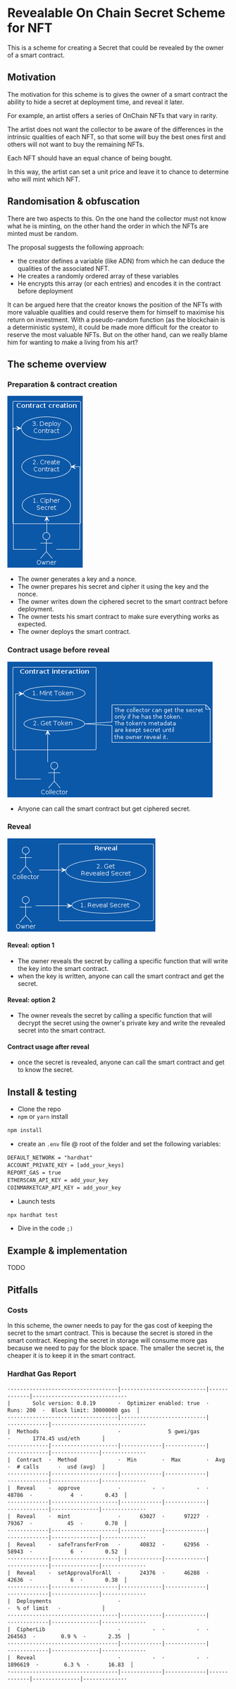 # Revealable On Chain Secret Scheme for NFT

This is a scheme for creating a Secret that could be revealed by the owner of a smart contract.

## Motivation

The motivation for this scheme is to gives the owner of a smart contract the ability to hide a secret at deployment time, and reveal it later.

For example, an artist offers a series of OnChain NFTs that vary in rarity.

The artist does not want the collector to be aware of the differences in the intrinsic qualities of each NFT, so that some will buy the best ones first and others will not want to buy the remaining NFTs.

Each NFT should have an equal chance of being bought.

In this way, the artist can set a unit price and leave it to chance to determine who will mint which NFT.

## Randomisation & obfuscation

There are two aspects to this. On the one hand the collector must not know what he is minting, on the other hand the order in which the NFTs are minted must be random.

The proposal suggests the following approach:

- the creator defines a variable (like ADN) from which he can deduce the qualities of the associated NFT.
- He creates a randomly ordered array of these variables
- He encrypts this array (or each entries) and encodes it in the contract before deployment

It can be argued here that the creator knows the position of the NFTs with more valuable qualities and could reserve them for himself to maximise his return on investment.
With a pseudo-random function (as the blockchain is a deterministic system), it could be made more difficult for the creator to reserve the most valuable NFTs.
But on the other hand, can we really blame him for wanting to make a living from his art?

## The scheme overview

### Preparation & contract creation

![Contract Creation](docs/contract_creation.png)

- The owner generates a key and a nonce.
- The owner prepares his secret and cipher it using the key and the nonce.
- The owner writes down the ciphered secret to the smart contract before deployment.
- The owner tests his smart contract to make sure everything works as expected.
- The owner deploys the smart contract.

### Contract usage before reveal

![Contract Interaction](docs/contract_interaction.png)

- Anyone can call the smart contract but get ciphered secret.

### Reveal

![Reveal Secret](docs/reveal_secret.png)

#### Reveal: option 1

- The owner reveals the secret by calling a specific function that will write the key into the smart contract.
- when the key is written, anyone can call the smart contract and get the secret.

#### Reveal: option 2

- The owner reveals the secret by calling a specific function that will decrypt the secret using the owner's private key and write the revealed secret into the smart contract.

#### Contract usage after reveal

- once the secret is revealed, anyone can call the smart contract and get to know the secret.

## Install & testing

- Clone the repo
- `npm` or `yarn` install

```bash
npm install
```

- create an `.env` file @ root of the folder and set the following variables:

```txt
DEFAULT_NETWORK = "hardhat"
ACCOUNT_PRIVATE_KEY = [add_your_keys]
REPORT_GAS = true
ETHERSCAN_API_KEY = add_your_key
COINMARKETCAP_API_KEY = add_your_key
```

- Launch tests

```bash
npx hardhat test
```

- Dive in the code `;)`

## Example & implementation

TODO

## Pitfalls

### Costs

In this scheme, the owner needs to pay for the gas cost of keeping the secret to the smart contract. This is because the secret is stored in the smart contract.
Keeping the secret in storage will consume more gas because we need to pay for the block space.
The smaller the secret is, the cheaper it is to keep it in the smart contract.

### Hardhat Gas Report

```text
·----------------------------------|---------------------------|-------------|-----------------------------·
|       Solc version: 0.8.19       ·  Optimizer enabled: true  ·  Runs: 200  ·  Block limit: 30000000 gas  │
···································|···························|·············|······························
|  Methods                         ·               5 gwei/gas                ·       1774.45 usd/eth       │
·············|·····················|·············|·············|·············|···············|··············
|  Contract  ·  Method             ·  Min        ·  Max        ·  Avg        ·  # calls      ·  usd (avg)  │
·············|·····················|·············|·············|·············|···············|··············
|  Reveal    ·  approve            ·          -  ·          -  ·      48786  ·            4  ·       0.43  │
·············|·····················|·············|·············|·············|···············|··············
|  Reveal    ·  mint               ·      63027  ·      97227  ·      79367  ·           45  ·       0.70  │
·············|·····················|·············|·············|·············|···············|··············
|  Reveal    ·  safeTransferFrom   ·      40832  ·      62956  ·      58943  ·            6  ·       0.52  │
·············|·····················|·············|·············|·············|···············|··············
|  Reveal    ·  setApprovalForAll  ·      24376  ·      46288  ·      42636  ·            6  ·       0.38  │
·············|·····················|·············|·············|·············|···············|··············
|  Deployments                     ·                                         ·  % of limit   ·             │
···································|·············|·············|·············|···············|··············
|  CipherLib                       ·          -  ·          -  ·     264563  ·        0.9 %  ·       2.35  │
···································|·············|·············|·············|···············|··············
|  Reveal                          ·          -  ·          -  ·    1896619  ·        6.3 %  ·      16.83  │
·----------------------------------|-------------|-------------|-------------|---------------|-------------·
```

